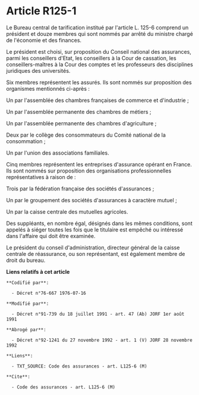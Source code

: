 # Article R125-1

Le Bureau central de tarification institué par l'article L. 125-6 comprend un président et douze membres qui sont nommés par
arrêté du ministre chargé de l'économie et des finances.

Le président est choisi, sur proposition du Conseil national des assurances, parmi les conseillers d'Etat, les conseillers à
la Cour de cassation, les conseillers-maîtres à la Cour des comptes et les professeurs des disciplines juridiques des
universités.

Six membres représentent les assurés. Ils sont nommés sur proposition des organismes mentionnés ci-après :

Un par l'assemblée des chambres françaises de commerce et d'industrie ;

Un par l'assemblée permanente des chambres de métiers ;

Un par l'assemblée permanente des chambres d'agriculture ;

Deux par le collège des consommateurs du Comité national de la consommation ;

Un par l'union des associations familiales.

Cinq membres représentent les entreprises d'assurance opérant en France. Ils sont nommés sur proposition des organisations
professionnelles représentatives à raison de :

Trois par la fédération française des sociétés d'assurances ;

Un par le groupement des sociétés d'assurances à caractère mutuel ;

Un par la caisse centrale des mutuelles agricoles.

Des suppléants, en nombre égal, désignés dans les mêmes conditions, sont appelés à siéger toutes les fois que le titulaire
est empêché ou intéressé dans l'affaire qui doit être examinée.

Le président du conseil d'administration, directeur général de la caisse centrale de réassurance, ou son représentant, est
également membre de droit du bureau.

**Liens relatifs à cet article**

	**Codifié par**:

	  - Décret n°76-667 1976-07-16

	**Modifié par**:

	  - Décret n°91-739 du 18 juillet 1991 - art. 47 (Ab) JORF 1er août 1991

	**Abrogé par**:

	  - Décret n°92-1241 du 27 novembre 1992 - art. 1 (V) JORF 28 novembre 1992

	**Liens**:

	  - TXT_SOURCE: Code des assurances - art. L125-6 (M)

	**Cite**:

	  - Code des assurances - art. L125-6 (M)
